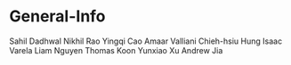 # General-Info
Sahil Dadhwal
Nikhil Rao 
Yingqi Cao 
Amaar Valliani
Chieh-hsiu Hung
Isaac Varela
Liam Nguyen
Thomas Koon
Yunxiao Xu
Andrew Jia
